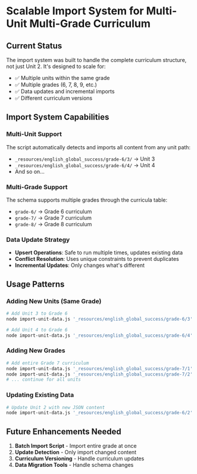# Scalable Import System for Multi-Unit Multi-Grade Curriculum

## Current Status
The import system was built to handle the complete curriculum structure, not just Unit 2. It's designed to scale for:
- ✅ Multiple units within the same grade
- ✅ Multiple grades (6, 7, 8, 9, etc.)
- ✅ Data updates and incremental imports
- ✅ Different curriculum versions

## Import System Capabilities

### Multi-Unit Support
The script automatically detects and imports all content from any unit path:
- `_resources/english_global_success/grade-6/3/` → Unit 3 
- `_resources/english_global_success/grade-6/4/` → Unit 4
- And so on...

### Multi-Grade Support  
The schema supports multiple grades through the curricula table:
- `grade-6/` → Grade 6 curriculum
- `grade-7/` → Grade 7 curriculum  
- `grade-8/` → Grade 8 curriculum

### Data Update Strategy
- **Upsert Operations**: Safe to run multiple times, updates existing data
- **Conflict Resolution**: Uses unique constraints to prevent duplicates
- **Incremental Updates**: Only changes what's different

## Usage Patterns

### Adding New Units (Same Grade)
```bash
# Add Unit 3 to Grade 6
node import-unit-data.js '_resources/english_global_success/grade-6/3'

# Add Unit 4 to Grade 6  
node import-unit-data.js '_resources/english_global_success/grade-6/4'
```

### Adding New Grades
```bash
# Add entire Grade 7 curriculum
node import-unit-data.js '_resources/english_global_success/grade-7/1'
node import-unit-data.js '_resources/english_global_success/grade-7/2'
# ... continue for all units
```

### Updating Existing Data
```bash
# Update Unit 2 with new JSON content
node import-unit-data.js '_resources/english_global_success/grade-6/2' --update
```

## Future Enhancements Needed
1. **Batch Import Script** - Import entire grade at once
2. **Update Detection** - Only import changed content
3. **Curriculum Versioning** - Handle curriculum updates
4. **Data Migration Tools** - Handle schema changes